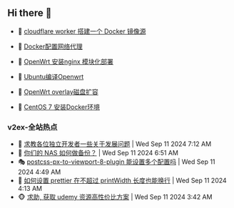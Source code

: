 ## Hi there 👋

<!--
**dkyg666/dkyg666** is a ✨ _special_ ✨ repository because its `README.md` (this file) appears on your GitHub profile.

Here are some ideas to get you started:

- 🔭 I’m currently working on ...
- 🌱 I’m currently learning ...
- 👯 I’m looking to collaborate on ...
- 🤔 I’m looking for help with ...
- 💬 Ask me about ...
- 📫 How to reach me: ...
- 😄 Pronouns: ...
- ⚡ Fun fact: ...
-->

<!-- BLOG-POST-LIST:START -->
- 🦩 [cloudflare worker 搭建一个 Docker 镜像源](http://blog.1996099.xyz/archives/cloudflare-worker-da-jian-yi-ge-docker-jing-xiang-zhan) 

- 🚦 [Docker配置网络代理](http://blog.1996099.xyz/archives/dockerpei-zhi-wang-luo-dai-li) 

- 🫶 [OpenWrt 安装nginx 模块化部署](http://blog.1996099.xyz/archives/openwrt-an-zhuang-nginx-mo-kuai-hua-bu-shu) 

- 🦄 [Ubuntu编译Openwrt](http://blog.1996099.xyz/archives/ubuntuzi-bian-yi-openwrt) 

- 🐻 [OpenWrt overlay磁盘扩容](http://blog.1996099.xyz/archives/openwrt-overlay) 

- 🤖 [CentOS 7 安装Docker环境](http://blog.1996099.xyz/archives/centos-docker) 
<!-- BLOG-POST-LIST:END -->

### v2ex-全站热点
<!-- v2ex:START -->
- 🥸 [求教各位独立开发者一些关于发展问题](https://www.v2ex.com/t/1072004#reply0) | Wed Sep 11 2024 7:12 AM
- 🤗 [你们的 NAS 如何做备份？](https://www.v2ex.com/t/1071996#reply9) | Wed Sep 11 2024 6:51 AM
- 🎭 [postcss-px-to-viewport-8-plugin 能设置多个配置吗](https://www.v2ex.com/t/1071956#reply2) | Wed Sep 11 2024 4:49 AM
- 🥷 [如何设置 prettier 在不超过 printWidth 长度也能换行](https://www.v2ex.com/t/1071951#reply2) | Wed Sep 11 2024 4:13 AM
- 🐵 [求助, 获取 udemy 资源高性价比方案](https://www.v2ex.com/t/1071938#reply1) | Wed Sep 11 2024 3:42 AM<!-- v2ex:END -->

